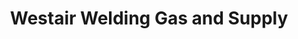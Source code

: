---
title: "Westair Welding Gas and Supply"
url: /pampa/westair-welding-gas-and-supply/
shop: Baustoffe
---